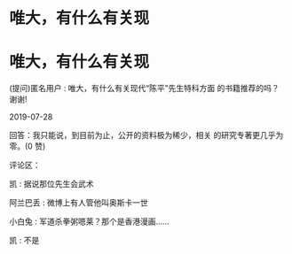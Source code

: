# 唯大，有什么有关现

# 唯大，有什么有关现

(提问)匿名用户 : 唯大，有什么有关现代“陈平”先生特科方面 的书籍推荐的吗？ 谢谢!

2019-07-28

回答：我只能说，到目前为止，公开的资料极为稀少，相关 的研究专著更几乎为零。(0 赞)

评论区：

凯 : 据说那位先生会武术

阿兰巴丢 : 微博上有人管他叫奥斯卡一世

小白兔 : 军道杀拳粥嗯莱？那个是香港漫画……

凯 : 不是